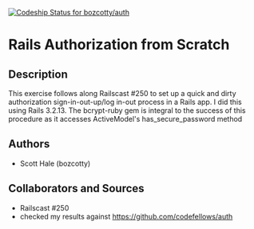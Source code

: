 [ ![Codeship Status for bozcotty/auth](https://www.codeship.io/projects/75a2e100-2807-0132-6e7a-367e1c0eb7d5/status)](https://www.codeship.io/projects/37886)

# Rails Authorization from Scratch

## Description
This exercise follows along Railscast #250 to set up a quick and dirty authorization sign-in-out-up/log in-out process in a Rails app. I did this using Rails 3.2.13. The bcrypt-ruby gem is integral to the success of this procedure as it accesses ActiveModel's has_secure_password method

## Authors

* Scott Hale (bozcotty)

## Collaborators and Sources

* Railscast #250
* checked my results against https://github.com/codefellows/auth
